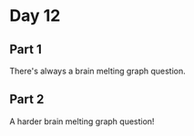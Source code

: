 # Day 12

## Part 1

There's always a brain melting graph question.

## Part 2

A harder brain melting graph question!
